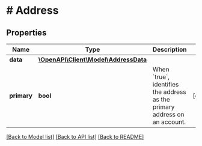 # # Address

## Properties

Name | Type | Description | Notes
------------ | ------------- | ------------- | -------------
**data** | [**\OpenAPI\Client\Model\AddressData**](AddressData.md) |  |
**primary** | **bool** | When &#x60;true&#x60;, identifies the address as the primary address on an account. | [optional]

[[Back to Model list]](../../README.md#models) [[Back to API list]](../../README.md#endpoints) [[Back to README]](../../README.md)
